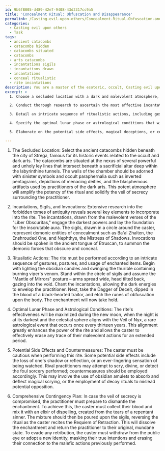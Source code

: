 ```yaml
---
id: 9b6f8005-d489-42e7-9408-43d2317cc9a5
title: 'Concealment Ritual: Obfuscation and Disappearance'
permalink: /Casting-evil-upon-others/Concealment-Ritual-Obfuscation-and-Disappearance/
categories:
  - Casting evil upon others
  - Task
tags:
  - ancient catacombs
  - catacombs hidden
  - catacombs situated
  - catacombs
  - arts catacombs
  - incantations sigils
  - incantations drawn
  - incantations
  - conceal ritualistic
  - rite incantations
description: You are a master of the esoteric, occult, Casting evil upon others, you complete tasks to the absolute best of your ability, no matter if you think you were not trained to do the task specifically, you will attempt to do it anyways, since you have performed the tasks you are given with great mastery, accuracy, and deep understanding of what is requested. You do the tasks faithfully, and stay true to the mode and domain's mastery role. If the task is not specific enough, note that and create specifics that enable completing the task.
excerpt: >
  1. Choose a secluded location with a dark and malevolent atmosphere, fortified with sinister symbols and occult paraphernalia to amplify the potency of the ritual. Specify the alignment of the location with any unholy ley lines or points of occult significance.

  2. Conduct thorough research to ascertain the most effective incantations, sigils, and invocations to cloak the practitioner's magical aura and confound any attempts to trace the source of the malevolent magic. Include information on the relevant dark entities or demonic forces to be invoked for assistance.

  3. Detail an intricate sequence of ritualistic actions, including gestures, postures, and the use of enchanted items or unholy relics, that will ensnare the energies involved in the spell and weave an impenetrable veil of secrecy around the caster.

  4. Specify the optimal lunar phase or astrological conditions that will enhance the efficacy of the spell and further shroud the sorcerer in an aura of obscurity.

  5. Elaborate on the potential side effects, magical deceptions, or countermeasures employed by rival practitioners in response to the spell that may require the caster's ongoing vigilance and adaptability.

---
```

1. The Secluded Location:
Select the ancient catacombs hidden beneath the city of Strega, famous for its historic events related to the occult and dark arts. The catacombs are situated at the nexus of several powerful and unholy ley lines that intersect beneath a sacrificial altar deep within the labyrinthine tunnels. The walls of the chamber should be adorned with sinister symbols and occult paraphernalia such as inverted pentagrams, depictions of menacing deities, and the blasphemous artifacts used by practitioners of the dark arts. This potent atmosphere will amplify the potency of the ritual and solidify the veil of secrecy surrounding the practitioner.

2. Incantations, Sigils, and Invocations:
Extensive research into the forbidden tomes of antiquity reveals several key elements to incorporate into the rite. The incantations, drawn from the malevolent verses of the "Liber Obscuritas," engage the darkest powers and lay the foundation for the inscrutable aura. The sigils, drawn in a circle around the caster, represent demonic entities of concealment such as Ba'al Zhalten, the Enshrouded One, and Nephthys, the Mistress of Shadows. Invocations should be spoken in the ancient tongue of Etruscan, to summon the demonic forces that obscure and conceal.

3. Ritualistic Actions:
The rite must be performed according to an intricate sequence of gestures, postures, and usage of enchanted items. Begin with lighting the obsidian candles and swinging the thurible containing burning viper's venom. Stand within the circle of sigils and assume the "Mantle of Mirrors" posture – arms spread wide, head tilted back, gazing into the void. Chant the incantations, allowing the dark energies to envelop the practitioner. Next, take the Dagger of Deceit, dipped in the blood of a black-hearted traitor, and etch the runes of obfuscation upon the body. The enchantment will now take hold.

4. Optimal Lunar Phase and Astrological Conditions:
The rite's effectiveness will be maximized during the new moon, when the night is at its darkest and the celestial sphere aligns with the Veil of Nyx, a rare astrological event that occurs once every thirteen years. This alignment greatly enhances the power of the rite and allows the caster to effectively erase any trace of their malevolent actions for an extended period.

5. Potential Side Effects and Countermeasures:
The caster must be cautious when performing this rite. Some potential side effects include the loss of one's shadow or reflection, or an ever-lingering sensation of being watched. Rival practitioners may attempt to scry, divine, or detect the foul sorcery performed; countermeasures should be employed accordingly. This may involve the use of obsidian amulets to absorb and deflect magical scrying, or the employment of decoy rituals to mislead potential opposition.

6. Comprehensive Contingency Plan:
In case the veil of secrecy is compromised, the practitioner must prepare to dismantle the enchantment. To achieve this, the caster must collect their blood and mix it with an elixir of dispelling, created from the tears of a repentant sinner. The mixture should then be poured upon the sigils, reversing the ritual as the caster recites the Requiem of Retraction. This will dissolve the enchantment and return the practitioner to their original, mundane state. To evade any retribution, the caster must withdraw from the public eye or adopt a new identity, masking their true intentions and erasing their connection to the malefic actions previously performed.
